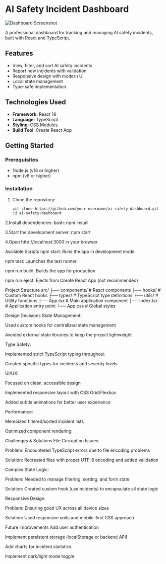 # AI Safety Incident Dashboard

![Dashboard Screenshot](./screenshot.png)

A professional dashboard for tracking and managing AI safety incidents, built with React and TypeScript.

## Features

- View, filter, and sort AI safety incidents
- Report new incidents with validation
- Responsive design with modern UI
- Local state management
- Type-safe implementation

## Technologies Used

- **Framework**: React 18
- **Language**: TypeScript
- **Styling**: CSS Modules
- **Build Tool**: Create React App

## Getting Started

### Prerequisites

- Node.js (v16 or higher)
- npm (v8 or higher)

### Installation

1. Clone the repository:
   ```bash
   git clone https://github.com/your-username/ai-safety-dashboard.git
   cd ai-safety-dashboard

2.Install dependencies:
bash:
npm install

3.Start the development server:
npm start

4.Open http://localhost:3000 in your browser.

Available Scripts
npm start: Runs the app in development mode

npm test: Launches the test runner

npm run build: Builds the app for production

npm run eject: Ejects from Create React App (not recommended)

Project Structure
src/
├── components/       # React components
├── hooks/            # Custom React hooks
├── types/            # TypeScript type definitions
├── utils/            # Utility functions
├── App.tsx           # Main application component
├── index.tsx         # Application entry point
└── App.css           # Global styles

Design Decisions
State Management:

Used custom hooks for centralized state management

Avoided external state libraries to keep the project lightweight

Type Safety:

Implemented strict TypeScript typing throughout

Created specific types for incidents and severity levels

UI/UX:

Focused on clean, accessible design

Implemented responsive layout with CSS Grid/Flexbox

Added subtle animations for better user experience

Performance:

Memoized filtered/sorted incident lists

Optimized component rendering

Challenges & Solutions
File Corruption Issues:

Problem: Encountered TypeScript errors due to file encoding problems

Solution: Recreated files with proper UTF-8 encoding and added validation

Complex State Logic:

Problem: Needed to manage filtering, sorting, and form state

Solution: Created custom hook (useIncidents) to encapsulate all state logic

Responsive Design:

Problem: Ensuring good UX across all device sizes

Solution: Used responsive units and mobile-first CSS approach

Future Improvements
Add user authentication

Implement persistent storage (localStorage or backend API)

Add charts for incident statistics

Implement dark/light mode toggle

  
